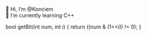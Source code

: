  👋 Hi, I’m @Konciem\
 🌱 I’m currently learning C++

bool getBit(int num, int i) {
    return ((num & (1<<i)) != 0);
}

